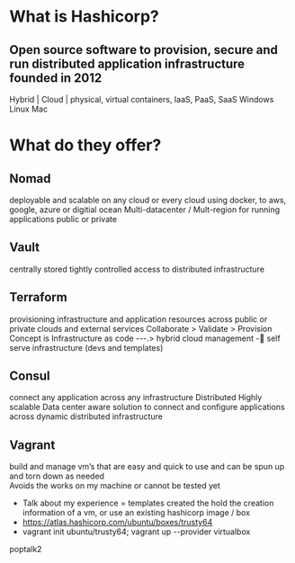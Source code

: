 # What is Hashicorp? 

## Open source software to provision, secure and run distributed application infrastructure founded in 2012
Hybrid | Cloud | physical, virtual containers, IaaS, PaaS, SaaS Windows Linux Mac 

# What do they offer? 

## Nomad  
deployable and scalable on any cloud or every cloud using docker, to aws, google, azure or digitial ocean  Multi-datacenter / Mult-region for running applications public or private 

## Vault   
centrally stored tightly controlled access to distributed infrastructure 

## Terraform  
provisioning infrastructure and application resources across public or private clouds and external services 
 Collaborate > Validate > Provision 
Concept is Infrastructure as code ---.> hybrid cloud management - self serve infrastructure (devs and templates) 

## Consul  
connect any application across any infrastructure 
Distributed 
Highly scalable 
Data center aware solution to connect and configure applications across dynamic distributed infrastructure 

## Vagrant  
build and manage vm’s that are easy and quick to use and can be spun up and torn down as needed  
Avoids the works on my machine or cannot be tested yet 
-	Talk about my experience = templates created the hold the creation information of a vm, or use an existing hashicorp image / box 
-	https://atlas.hashicorp.com/ubuntu/boxes/trusty64  
-	vagrant init ubuntu/trusty64; vagrant up --provider virtualbox

poptalk2

